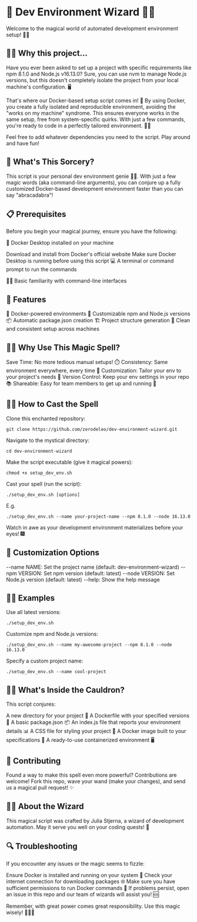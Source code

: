 # 🚀 Dev Environment Wizard 🧙‍♂️

Welcome to the magical world of automated development environment setup! 🎩✨

## 💁‍♀️ Why this project...

Have you ever been asked to set up a project with specific requirements like npm 8.1.0 and Node.js v16.13.0? Sure, you can use nvm to manage Node.js versions, but this doesn't completely isolate the project from your local machine's configuration. 🖥️

That's where our Docker-based setup script comes in! 🐳 By using Docker, you create a fully isolated and reproducible environment, avoiding the "works on my machine" syndrome. This ensures everyone works in the same setup, free from system-specific quirks. With just a few commands, you're ready to code in a perfectly tailored environment. 🚀✨

Feel free to add whatever dependencies you need to the script. Play around and have fun!

## 🌟 What's This Sorcery?

This script is your personal dev environment genie 🧞‍♂️. With just a few magic words (aka command-line arguments), you can conjure up a fully customized Docker-based development environment faster than you can say "abracadabra"!

## 📋 Prerequisites

Before you begin your magical journey, ensure you have the following:

🐳 Docker Desktop installed on your machine

Download and install from Docker's official website
Make sure Docker Desktop is running before using this script
💻 A terminal or command prompt to run the commands

🧙‍♂️ Basic familiarity with command-line interfaces

## 🔮 Features

🐳 Docker-powered environments
🔧 Customizable npm and Node.js versions
📦 Automatic package.json creation
🏗️ Project structure generation
🧹 Clean and consistent setup across machines

## 🧚‍♀️ Why Use This Magic Spell?

Save Time: No more tedious manual setups! ⏱️
Consistency: Same environment everywhere, every time 🔄
Customization: Tailor your env to your project's needs 🎨
Version Control: Keep your env settings in your repo 📚
Shareable: Easy for team members to get up and running 🤝

## 🧙‍♂️ How to Cast the Spell

Clone this enchanted repository:
```shell
git clone https://github.com/zerodeleo/dev-environment-wizard.git
```

Navigate to the mystical directory:
```shell
cd dev-environment-wizard
```

Make the script executable (give it magical powers):
```shell
chmod +x setup_dev_env.sh
```

Cast your spell (run the script):
```shell
./setup_dev_env.sh [options]
```

E.g.

```shell
./setup_dev_env.sh --name your-project-name --npm 8.1.0 --node 16.13.0
```

Watch in awe as your development environment materializes before your eyes! 🎆

## 🔮 Customization Options

--name NAME: Set the project name (default: dev-environment-wizard)
--npm VERSION: Set npm version (default: latest)
--node VERSION: Set Node.js version (default: latest)
--help: Show the help message

## 🧙‍♀️ Examples

Use all latest versions:
```shell
./setup_dev_env.sh
```

Customize npm and Node.js versions:
```shell
./setup_dev_env.sh --name my-awesome-project --npm 8.1.0 --node 16.13.0
```

Specify a custom project name:
```shell
./setup_dev_env.sh --name cool-project
```

## 🧙‍♂️ What's Inside the Cauldron?

This script conjures:

A new directory for your project 📁
A Dockerfile with your specified versions 📄
A basic package.json 📦
An index.js file that reports your environment details 📊
A CSS file for styling your project 🎨
A Docker image built to your specifications 🐳
A ready-to-use containerized environment 🖥️

## 🦄 Contributing

Found a way to make this spell even more powerful? Contributions are welcome! Fork this repo, wave your wand (make your changes), and send us a magical pull request! ✨

## 🧙‍♂️ About the Wizard

This magical script was crafted by Julia Stjerna, a wizard of development automation. May it serve you well on your coding quests! 🏰

## 🔍 Troubleshooting

If you encounter any issues or the magic seems to fizzle:

Ensure Docker is installed and running on your system 🐳
Check your internet connection for downloading packages 🌐
Make sure you have sufficient permissions to run Docker commands 🔐
If problems persist, open an issue in this repo and our team of wizards will assist you! 🆘

Remember, with great power comes great responsibility. Use this magic wisely! 🧙‍♀️✨
